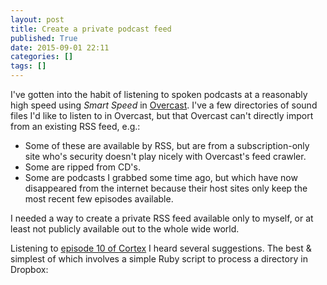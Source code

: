 ```yaml
---
layout: post
title: Create a private podcast feed
published: True
date: 2015-09-01 22:11
categories: []
tags: []
---
```


I've gotten into the habit of listening to spoken podcasts at a reasonably high speed using *Smart Speed* in [Overcast](https://overcast.fm/). I've a few directories of sound files I'd like to listen to in Overcast, but that Overcast can't directly import from an existing RSS feed, e.g.:

<!--more-->

* Some of these are available by RSS, but are from a subscription-only site who's security doesn't play nicely with Overcast's feed crawler. 
* Some are ripped from CD's. 
* Some are podcasts I grabbed some time ago, but which have now disappeared from the internet because their host sites only keep the most recent few episodes available.  

I needed a way to create a private RSS feed available only to myself, or at least not publicly available out to the whole wide world.

Listening to [episode 10 of Cortex](http://www.relay.fm/cortex/10) I heard several suggestions.  The best & simplest of which involves a simple Ruby script to process a directory in Dropbox:

<script src="https://gist.github.com/lukf/44cbd90dfa86c6cd3131.js" class="gist"></script>

